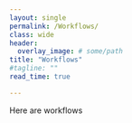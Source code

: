 ```yaml
---
layout: single
permalink: /Workflows/
class: wide
header:
  overlay_image: # some/path
title: "Workflows"
#tagline: ""
read_time: true

---
```


Here are workflows
